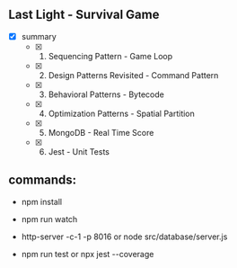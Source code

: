 ## <b>Last Light - Survival Game</b>


- [x] summary
  - [x] 1. Sequencing Pattern - Game Loop
  - [x] 2. Design Patterns Revisited - Command Pattern
  - [x] 3. Behavioral Patterns - Bytecode 
  - [x] 4. Optimization Patterns - Spatial Partition 
  - [x] 5. MongoDB - Real Time Score
  - [x] 6. Jest - Unit Tests 



## commands:

* npm install

* npm run watch

* http-server -c-1 -p 8016 or node src/database/server.js

* npm run test or npx jest --coverage